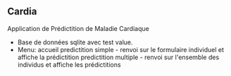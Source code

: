 ## Cardia

Application de Prédictition de Maladie Cardiaque

- Base de données sqlite avec test value.
- Menu:
accueil
predictition simple - renvoi sur le formulaire individuel et affiche la prédictition
predictition multiple - renvoi sur l'ensemble des individus et affiche les prédictitions

